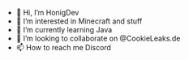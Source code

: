 - 👋 Hi, I’m HonigDev
- 👀 I’m interested in Minecraft and stuff
- 🌱 I’m currently learning Java
- 💞️ I’m looking to collaborate on @CookieLeaks.de
- 📫 How to reach me Discord

<!---
HonigDevxD/HonigDevxD is a ✨ special ✨ repository because its `README.md` (this file) appears on your GitHub profile.
You can click the Preview link to take a look at your changes.
--->
